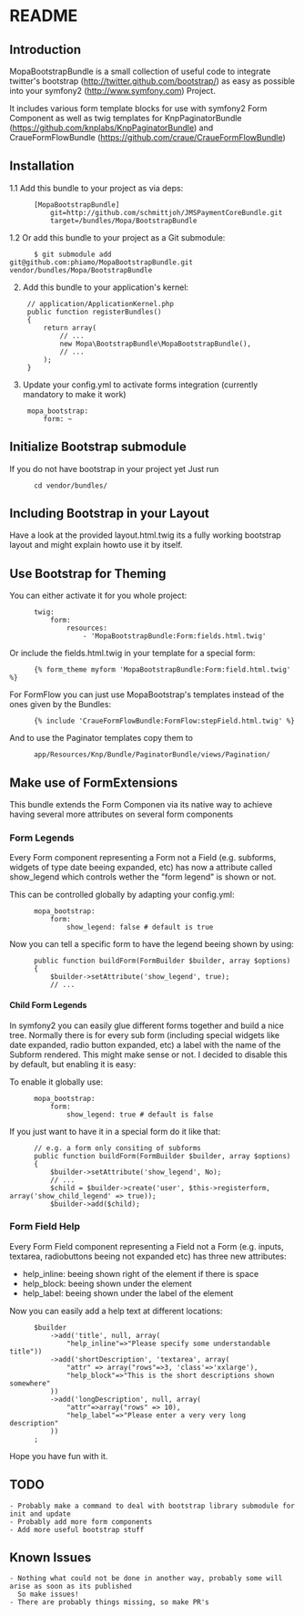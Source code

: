 # README


## Introduction

MopaBootstrapBundle is a small collection of useful code to integrate twitter's bootstrap
(http://twitter.github.com/bootstrap/) as easy as possible into your symfony2 (http://www.symfony.com) Project.

It includes various form template blocks for use with symfony2 Form Component
as well as twig templates for KnpPaginatorBundle (https://github.com/knplabs/KnpPaginatorBundle)
and CraueFormFlowBundle (https://github.com/craue/CraueFormFlowBundle)


## Installation

  1.1 Add this bundle to your project as via deps:
        
          [MopaBootstrapBundle]
              git=http://github.com/schmittjoh/JMSPaymentCoreBundle.git
              target=/bundles/Mopa/BootstrapBundle
        
  1.2 Or add this bundle to your project as a Git submodule:

          $ git submodule add git@github.com:phiamo/MopaBootstrapBundle.git vendor/bundles/Mopa/BootstrapBundle

  2. Add this bundle to your application's kernel:

          // application/ApplicationKernel.php
          public function registerBundles()
          {
              return array(
                  // ...
                  new Mopa\BootstrapBundle\MopaBootstrapBundle(),
                  // ...
              );
          }

  3. Update your config.yml to activate forms integration (currently mandatory to make it work)

          mopa_bootstrap:
              form: ~


## Initialize Bootstrap submodule

If you do not have bootstrap in your project yet
Just run

          cd vendor/bundles/


## Including Bootstrap in your Layout


Have a look at the provided layout.html.twig its a fully working bootstrap layout and 
might explain howto use it by itself.


## Use Bootstrap for Theming
      
You can either activate it for you whole project:

          twig:
              form:
                  resources:
                      - 'MopaBootstrapBundle:Form:fields.html.twig'
                      

Or include the fields.html.twig in your template for a special form:

          {% form_theme myform 'MopaBootstrapBundle:Form:field.html.twig' %}


For FormFlow you can just use MopaBootstrap's templates instead of the ones given by the Bundles:

          {% include 'CraueFormFlowBundle:FormFlow:stepField.html.twig' %}

And to use the Paginator templates copy them to

          app/Resources/Knp/Bundle/PaginatorBundle/views/Pagination/


## Make use of FormExtensions

This bundle extends the Form Componen via its native way to achieve having 
several more attributes on several form components


### Form Legends

Every Form component representing a Form not a Field (e.g. subforms, widgets of type date beeing expanded, etc)
has now a attribute called show_legend which controls wether the "form legend" is shown or not.
      
This can be controlled globally by adapting your config.yml:
    
          mopa_bootstrap:
              form:
                  show_legend: false # default is true
      
Now you can tell a specific form to have the legend beeing shown by using:
     
          public function buildForm(FormBuilder $builder, array $options)
          {
              $builder->setAttribute('show_legend', true);
              // ...
    
    
#### Child Form Legends    


In symfony2 you can easily glue different forms together and build a nice tree. 
Normally there is for every sub form (including special widgets like date expanded, radio button expanded, etc)
a label with the name of the Subform rendered.
This might make sense or not. I decided to disable this by default, but enabling it is easy:

To enable it globally use:

          mopa_bootstrap:
              form:
                  show_legend: true # default is false

If you just want to have it in a special form do it like that: 

          // e.g. a form only consiting of subforms
          public function buildForm(FormBuilder $builder, array $options)
          {
              $builder->setAttribute('show_legend', No);
              // ...           
              $child = $builder->create('user', $this->registerform, array('show_child_legend' => true));
              $builder->add($child);


### Form Field Help

Every Form Field component representing a Field not a Form (e.g. inputs, textarea, radiobuttons beeing not expanded etc)
has three new attributes:
     
  - help_inline: beeing shown right of the element if there is space
  - help_block:  beeing shown under the element
  - help_label:  beeing shown under the label of the element

Now you can easily add a help text at different locations:
      
          $builder
              ->add('title', null, array(
                  "help_inline"=>"Please specify some understandable title"))
              ->add('shortDescription', 'textarea', array(
                  "attr" => array("rows"=>3, 'class'=>'xxlarge'),
                  "help_block"=>"This is the short descriptions shown somewhere"
              ))
              ->add('longDescription', null, array(
                  "attr"=>array("rows" => 10),
                  "help_label"=>"Please enter a very very long description"
              ))
          ;

Hope you have fun with it.


## TODO

    - Probably make a command to deal with bootstrap library submodule for init and update
    - Probably add more form components
    - Add more useful bootstrap stuff
 
 
## Known Issues

    - Nothing what could not be done in another way, probably some will arise as soon as its published
      So make issues!
    - There are probably things missing, so make PR's 